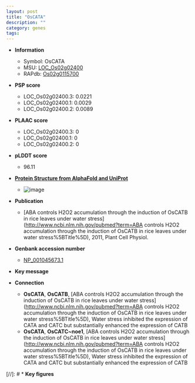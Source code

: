 ```yaml
---
layout: post
title: "OsCATA"
description: ""
category: genes
tags: 
---
```


* **Information**  
    + Symbol: OsCATA  
    + MSU: [LOC_Os02g02400](http://rice.plantbiology.msu.edu/cgi-bin/ORF_infopage.cgi?orf=LOC_Os02g02400)  
    + RAPdb: [Os02g0115700](http://rapdb.dna.affrc.go.jp/viewer/gbrowse_details/irgsp1?name=Os02g0115700)  

* **PSP score**  
    + LOC_Os02g02400.3: 0.0221 
    + LOC_Os02g02400.1: 0.0029 
    + LOC_Os02g02400.2: 0.0089 

* **PLAAC score**  
    + LOC_Os02g02400.3: 0 
    + LOC_Os02g02400.1: 0 
    + LOC_Os02g02400.2: 0 

* **pLDDT score**
    + 96.11

* **[Protein Structure from AlphaFold and UniProt](https://www.uniprot.org/uniprotkb/Q0E4K1/entry#structure)**
    + ![image](https://ricepsp.github.io/images/Q0/AF-Q0E4K1-F1.png)

* **Publication**  
    + [ABA controls H2O2 accumulation through the induction of OsCATB in rice leaves under water stress](http://www.ncbi.nlm.nih.gov/pubmed?term=ABA controls H2O2 accumulation through the induction of OsCATB in rice leaves under water stress%5BTitle%5D), 2011, Plant Cell Physiol.

* **Genbank accession number**  
    + [NP_001045673.1](http://www.ncbi.nlm.nih.gov/nuccore/NP_001045673.1)

* **Key message**  

* **Connection**  
    + __OsCATA__, __OsCATB__, [ABA controls H2O2 accumulation through the induction of OsCATB in rice leaves under water stress](http://www.ncbi.nlm.nih.gov/pubmed?term=ABA controls H2O2 accumulation through the induction of OsCATB in rice leaves under water stress%5BTitle%5D), Water stress inhibited the expression of CATA and CATC but substantially enhanced the expression of CATB
    + __OsCATA__, __OsCATC~noe1__, [ABA controls H2O2 accumulation through the induction of OsCATB in rice leaves under water stress](http://www.ncbi.nlm.nih.gov/pubmed?term=ABA controls H2O2 accumulation through the induction of OsCATB in rice leaves under water stress%5BTitle%5D), Water stress inhibited the expression of CATA and CATC but substantially enhanced the expression of CATB

[//]: # * **Key figures**  


